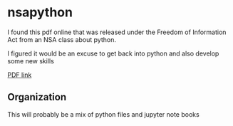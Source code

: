 # nsapython

I found this pdf online that was released under the Freedom of Information Act from an NSA 
class about python. 

I figured it would be an excuse to get back into python and also develop some new skills

[PDF link](https://nsa.sfo2.digitaloceanspaces.com/comp3321.pdf)

## Organization

This will probably be a mix of python files and jupyter note books